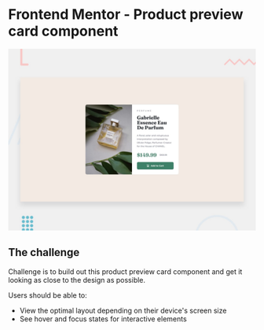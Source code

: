 # Frontend Mentor - Product preview card component

![Design preview for the Product preview card component coding challenge](./design/desktop-preview.jpg)


## The challenge

Challenge is to build out this product preview card component and get it looking as close to the design as possible.


Users should be able to:

- View the optimal layout depending on their device's screen size
- See hover and focus states for interactive elements


